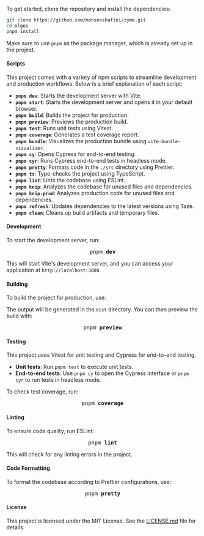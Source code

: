 To get started, clone the repository and install the dependencies:

```bash
git clone https://github.com/mohsenshafiei/zyme.git
cd olgoo
pnpm install
```

Make sure to use `pnpm` as the package manager, which is already set up in the project.

#### Scripts

This project comes with a variety of npm scripts to streamline development and production workflows. Below is a brief explanation of each script:

- **`pnpm dev`**: Starts the development server with Vite.
- **`pnpm start`**: Starts the development server and opens it in your default browser.
- **`pnpm build`**: Builds the project for production.
- **`pnpm preview`**: Previews the production build.
- **`pnpm test`**: Runs unit tests using Vitest.
- **`pnpm coverage`**: Generates a test coverage report.
- **`pnpm bundle`**: Visualizes the production bundle using `vite-bundle-visualizer`.
- **`pnpm cy`**: Opens Cypress for end-to-end testing.
- **`pnpm cyr`**: Runs Cypress end-to-end tests in headless mode.
- **`pnpm pretty`**: Formats code in the `./src` directory using Prettier.
- **`pnpm ts`**: Type-checks the project using TypeScript.
- **`pnpm lint`**: Lints the codebase using ESLint.
- **`pnpm knip`**: Analyzes the codebase for unused files and dependencies.
- **`pnpm knip:prod`**: Analyzes production code for unused files and dependencies.
- **`pnpm refresh`**: Updates dependencies to the latest versions using Taze.
- **`pnpm clean`**: Cleans up build artifacts and temporary files.

#### Development

To start the development server, run:

<pre align="center">pnpm <b>dev</b></pre>

This will start Vite's development server, and you can access your application at `http://localhost:3000`.

#### Building

To build the project for production, use:

The output will be generated in the `dist` directory. You can then preview the build with:

<pre align="center">pnpm <b>preview</b></pre>

#### Testing

This project uses Vitest for unit testing and Cypress for end-to-end testing.

- **Unit tests**: Run `pnpm test` to execute unit tests.
- **End-to-end tests**: Use `pnpm cy` to open the Cypress interface or `pnpm cyr` to run tests in headless mode.

To check test coverage, run:

<pre align="center">pnpm <b>coverage</b></pre>

#### Linting

To ensure code quality, run ESLint:

<pre align="center">pnpm <b>lint</b></pre>

This will check for any linting errors in the project.

#### Code Formatting

To format the codebase according to Prettier configurations, use:

<pre align="center">pnpm <b>pretty</b></pre>

#### License

This project is licensed under the MIT License. See the [LICENSE.md](LICENSE.md) file for details.
